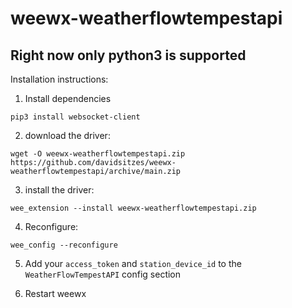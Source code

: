 # weewx-weatherflowtempestapi

## Right now only python3 is supported

Installation instructions:

1) Install dependencies
```
pip3 install websocket-client
```

2) download the driver:
```
wget -O weewx-weatherflowtempestapi.zip https://github.com/davidsitzes/weewx-weatherflowtempestapi/archive/main.zip
```

3) install the driver:
```
wee_extension --install weewx-weatherflowtempestapi.zip
```

4) Reconfigure:
```
wee_config --reconfigure
```

5) Add your `access_token` and `station_device_id` to the `WeatherFlowTempestAPI` config section

5) Restart weewx
